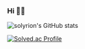 


<!--
**solyrion/solyrion** is a ✨ _special_ ✨ repository because its `README.md` (this file) appears on your GitHub profile.

Here are some ideas to get you started:

- 🔭 I’m currently working on ...
- 🌱 I’m currently learning ...
- 👯 I’m looking to collaborate on ...
- 🤔 I’m looking for help with ...
- 💬 Ask me about ...
- 📫 How to reach me: ...
- 😄 Pronouns: ...
- ⚡ Fun fact: ...
-->
### Hi 👋👋
![solyrion's GitHub stats](https://github-readme-stats.vercel.app/api?username=solyrion&show_icons=true&theme=synthwave)

[![Solved.ac Profile](http://mazassumnida.wtf/api/generate_badge?boj=ert1015)](https://solved.ac/ert1015)

